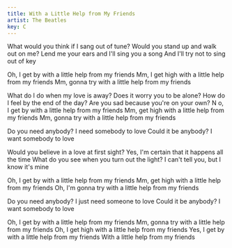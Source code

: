 ```yaml
---
title: With a Little Help from My Friends
artist: The Beatles
key: C
---
```


What would you think if I sang out of tune?
Would you stand up and walk out on me?
Lend me your ears and I'll sing you a song
And I'll try not to sing out of key

Oh, I get by with a little help from my friends
Mm, I get high with a little help from my friends
Mm, gonna try with a little help from my friends

What do I do when my love is away?
Does it worry you to be alone?
How do I feel by the end of the day?
Are you sad because you're on your own?
N
o, I get by with a little help from my friends
Mm, get high with a little help from my friends
Mm, gonna try with a little help from my friends

Do you need anybody?
I need somebody to love
Could it be anybody?
I want somebody to love

Would you believe in a love at first sight?
Yes, I'm certain that it happens all the time
What do you see when you turn out the light?
I can't tell you, but I know it's mine

Oh, I get by with a little help from my friends
Mm, get high with a little help from my friends
Oh, I'm gonna try with a little help from my friends

Do you need anybody?
I just need someone to love
Could it be anybody?
I want somebody to love

Oh, I get by with a little help from my friends
Mm, gonna try with a little help from my friends
Oh, I get high with a little help from my friends
Yes, I get by with a little help from my friends
With a little help from my friends

